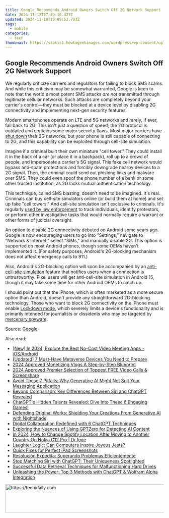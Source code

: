```yaml
---
title: Google Recommends Android Owners Switch Off 2G Network Support
date: 2024-11-12T17:49:16.427Z
updated: 2024-11-18T19:09:53.703Z
tags:
  - mobile
categories:
  - tech
thumbnail: https://static1.howtogeekimages.com/wordpress/wp-content/uploads/2024/05/53715074129_46c1b4e3a1_o.jpg
---
```


## Google Recommends Android Owners Switch Off 2G Network Support

We regularly criticize carriers and regulators for failing to block SMS scams. And while this criticism may be somewhat warranted, Google is keen to note that the world's most potent SMS attacks _are not_ transmitted through legitimate cellular networks. Such attacks are completely beyond your carrier's control—they must be blocked at a device level by disabling 2G connectivity and implementing next-gen security features.

 Modern smartphones operate on LTE and 5G networks and rarely, if ever, fall back to 2G. This isn't just a question of speed; the 2G protocol is outdated and contains some major security flaws. Most major carriers have [shut down](https://buynow-tips.techidaily.com/review-of-gimps-features-as-a-multi-system-image-manipulation-app-the-cost-free-option-everyone-needs/) their 2G networks, but your phone is still capable of connecting to 2G, and this capability can be exploited through cell-site simulation.

 Imagine if a criminal built their own miniature "cell tower." They could install it in the back of a car (or place it in a backpack), roll up to a crowd of people, and impersonate a carrier's 5G signal. This fake cell network would bypass anti-spam protections and forcibly downgrade nearby devices to a 2G signal. Then, the criminal could send out phishing links and malware over SMS. They could even spoof the phone number of a bank or some other trusted institution, as 2G lacks mutual authentication technology.

 This technique, called SMS blasting, doesn't need to be imagined. It's real. Criminals can buy cell-site simulators online (or build them at home) and set up fake "cell towers." And cell-site simulation isn't exclusive to criminals. It's regularly [used by law enforcement](https://en.wikipedia.org/wiki/Stingray%5Fphone%5Ftracker) to track individuals, identify protestors, or perform other investigative tasks that would normally require a warrant or other forms of judicial oversight.

 An option to disable 2G connectivity debuted on Android some years ago. Google is now encouraging users to go into "Settings," navigate to "Network & Internet," select "SIMs," and manually disable 2G. This option is supported on most Android phones, though some OEMs haven't implemented it. (For safety purposes, Android's 2G-blocking mechanism does not affect emergency calls to 911.)

 Also, Android's 2G-blocking option will soon be accompanied by an [anti-cell-site simulation](https://www.forbes.com/sites/zakdoffman/2024/03/31/google-upgrade-samsung-s24-s23-pixel-vs-apple-iphone-15-pro-max/?sh=55ad05317128) feature that notifies users when a connection is untrustworthy. Pixel users will get anti-cell-site simulation in Android 15, though it may take some time for other Android OEMs to catch up.

 I should point out that the iPhone, which is often marketed as a more secure option than Android, doesn't provide any straightforward 2G-blocking technology. Those who want to block 2G connectivity on the iPhone must enable [Lockdown mode](https://fox-that.techidaily.com/breakthrough-techniques-for-reviving-your-frozen-apple-phone/), which severely limits a device's functionality and is primarily intended for journalists or dissidents who may be targeted by [mercenary spyware](https://www.cnet.com/tech/mobile/pegasus-spyware-and-citizen-surveillance-what-you-need-to-know/).

 Source: [Google](https://security.googleblog.com/2024/08/keeping-your-android-device-safe-from.html)

<ins class="adsbygoogle"
     style="display:block"
     data-ad-format="autorelaxed"
     data-ad-client="ca-pub-7571918770474297"
     data-ad-slot="1223367746"></ins>

<ins class="adsbygoogle"
     style="display:block"
     data-ad-client="ca-pub-7571918770474297"
     data-ad-slot="8358498916"
     data-ad-format="auto"
     data-full-width-responsive="true"></ins>

<span class="atpl-alsoreadstyle">Also read:</span>
<div><ul>
<li><a href="https://visual-screen-recording.techidaily.com/new-in-2024-explore-the-best-no-cost-video-meeting-apps-iosandroid/"><u>[New] In 2024, Explore the Best No-Cost Video Meeting Apps - iOS/Android</u></a></li>
<li><a href="https://extra-lessons.techidaily.com/updated-7-must-have-metaverse-devices-you-need-to-prepare/"><u>[Updated] 7 Must-Have Metaverse Devices You Need to Prepare</u></a></li>
<li><a href="https://youtube-stream.techidaily.com/2024-approved-monetizing-vlogs-a-step-by-step-blueprint/"><u>2024 Approved Monetizing Vlogs A Step-by-Step Blueprint</u></a></li>
<li><a href="https://on-screen-recording.techidaily.com/2024-approved-premier-selection-of-toppest-free-video-calls-and-screenshare/"><u>2024 Approved Premier Selection of Toppest FREE Video Calls & Screenshare</u></a></li>
<li><a href="https://tech-haven.techidaily.com/avoid-these-7-pitfalls-why-generative-ai-might-not-suit-your-messaging-application/"><u>Avoid These 7 Pitfalls: Why Generative AI Might Not Suit Your Messaging Application</u></a></li>
<li><a href="https://tech-haven.techidaily.com/beyond-comparison-key-differences-between-siri-and-chatgpt-revealed/"><u>Beyond Comparison: Key Differences Between Siri and ChatGPT Revealed</u></a></li>
<li><a href="https://tech-haven.techidaily.com/chatgpts-hidden-talents-revealed-dive-into-these-6-engaging-games/"><u>ChatGPT's Hidden Talents Revealed: Dive Into These 6 Engaging Games!</u></a></li>
<li><a href="https://tech-haven.techidaily.com/defending-original-works-shielding-your-creations-from-generative-ai-with-nightshade/"><u>Defending Original Works: Shielding Your Creations From Generative AI with Nightshade</u></a></li>
<li><a href="https://tech-savvy.techidaily.com/digital-collaboration-redefined-with-6-chatgpt-techniques/"><u>Digital Collaboration Redefined with 6 ChatGPT Techniques</u></a></li>
<li><a href="https://tech-haven.techidaily.com/exploring-the-nuances-of-using-gptzero-for-detecting-ai-content/"><u>Exploring the Nuances of Using GPTZero for Detecting AI Content</u></a></li>
<li><a href="https://review-topics.techidaily.com/in-2024-how-to-change-spotify-location-after-moving-to-another-country-on-nokia-c12-pro-drfone-by-drfone-virtual-android/"><u>In 2024, How to Change Spotify Location After Moving to Another Country On Nokia C12 Pro | Dr.fone</u></a></li>
<li><a href="https://tech-haven.techidaily.com/laughter-logic-can-computers-inspire-joyous-jests/"><u>Laughter Logic: Can Computers Inspire Joyous Jests?</u></a></li>
<li><a href="https://screen-video-capture.techidaily.com/quick-fixes-for-perfect-ipad-screenshots/"><u>Quick Fixes for Perfect iPad Screenshots</u></a></li>
<li><a href="https://solve-hot.techidaily.com/resolucion-expedita-superando-problemas-eficientemente/"><u>Resolución Expedita: Superando Problemas Eficientemente</u></a></li>
<li><a href="https://tech-haven.techidaily.com/stop-matching-siri-with-chatgpt-their-uniqueness-spotlighted/"><u>Stop Matching Siri with ChatGPT: Their Uniqueness Spotlighted</u></a></li>
<li><a href="https://win-alternatives.techidaily.com/successful-data-retrieval-techniques-for-malfunctioning-hard-drives/"><u>Successful Data Retrieval Techniques for Malfunctioning Hard Drives</u></a></li>
<li><a href="https://tech-haven.techidaily.com/unleashing-the-power-top-3-methods-with-chatgpt-and-wolfram-alpha-integration/"><u>Unleashing the Power: Top 3 Methods with ChatGPT & Wolfram Alpha Integration</u></a></li>
</ul></div>

<!-- affiliate ads begin -->
<a href="https://ephamedtechinc.pxf.io/c/5597632/2137205/26400" target="_top" id="2137205">
  <img src="//a.impactradius-go.com/display-ad/26400-2137205" border="0" alt="https://techidaily.com" width="728" height="90"/>
</a>
<img height="0" width="0" src="https://ephamedtechinc.pxf.io/i/5597632/2137205/26400" style="position:absolute;visibility:hidden;" border="0" />
<!-- affiliate ads end -->

